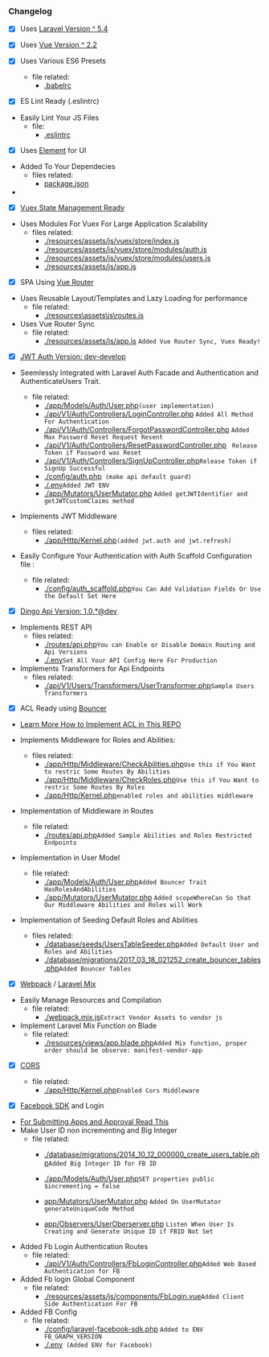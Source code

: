 ### Changelog

 - [x] Uses [Laravel Version ^ 5.4 ](https://laravel.com/docs/5.4)

 - [x] Uses [Vue Version ^ 2.2 ](https://vuejs.org/v2/guide/) 

 - [x] Uses Various ES6 Presets

    - file related: 
        - [.babelrc](./.babelrc)

 - [x] ES Lint Ready (.eslintrc)
 - Easily Lint Your JS Files
    - file: 
        - [.eslintrc](./.eslintrc)

 - [x] Uses [Element](http://element.eleme.io/#/en-US) for UI
 - Added To Your Dependecies
    - files related:
        - [package.json](./package.json)
 - 

 - [x] [Vuex State Management Ready](https://vuex.vuejs.org/en/getting-started.html)
 - Uses Modules For Vuex For Large Application Scalability
    - files related: 
        - [./resources/assets/js/vuex/store/index.js](./resources/assets/js/vuex/store/index.js)
        - [./resources/assets/js/vuex/store/modules/auth.js](./resources/assets/js/vuex/store/modules/auth.js)
        - [./resources/assets/js/vuex/store/modules/users.js](./resources/assets/js/vuex/store/modules/users.js)
        - [./resources/assets/js/app.js](./resources/assets/js/app.js)

 - [x] SPA Using [Vue Router](https://router.vuejs.org/en/)
 - Uses Reusable Layout/Templates and Lazy Loading for performance
    - file related: 
        - [./resources\assets\js\routes.js](./resources\assets\js\routes.js)
 - Uses Vue Router Sync
    - file related:
        - [./resources/assets/js/app.js](./resources/assets/js/app.js) ```Added Vue Router Sync, Vuex Ready!```

 - [x] [JWT Auth Version: dev-develop](https://github.com/tymondesigns/jwt-auth) 
 
 - Seemlessly Integrated with Laravel Auth Facade and Authentication and AuthenticateUsers Trait.
    - file related: 
        - [./app/Models/Auth/User.php](./app/Models/Auth/User.php)```(user implementation)```
        - [./api/V1/Auth/Controllers/LoginController.php](./api/V1/Auth/Controllers/LoginController.php) ```Added All Method For Authentication```
        - [./api/V1/Auth/Controllers/ForgotPasswordController.php](./api/V1/Auth/Controllers/ForgotPasswordController.php) ```Added Max Password Reset Request Resent```
        - [./api/V1/Auth/Controllers/ResetPasswordController.php](./api/V1/Auth/Controllers/ResetPasswordController.php) ``` Release Token if Password was Reset```
        - [./api/V1/Auth/Controllers/SignUpController.php](./api/V1/Auth/Controllers/SignUpController.php)```Release Token if SignUp Successful```
        - [./config/auth.php](./config/auth.php)``` (make api default guard)```
        - [./.env](./.env.docker)```Added JWT ENV ```
        - [./app/Mutators/UserMutator.php](./app/Mutators/UserMutator.php) ```Added getJWTIdentifier and getJWTCustomClaims method ```
 - Implements JWT Middleware
    - files related:
        - [./app/Http/Kernel.php](./app/Http/Kernel.php)```(added jwt.auth and jwt.refresh)```

 - Easily Configure Your Authentication with Auth Scaffold Configuration file : 
    - file related:
        - [./config/auth_scaffold.php](./config/auth_scaffold.php)```You Can Add Validation Fields Or Use the Default Set Here ```

 - [x] [Dingo Api Version: 1.0.*@dev](https://github.com/dingo/api/wiki/Installation)
 - Implements REST API
    - files related:
        - [./routes/api.php](./routes/api.php)```You can Enable or Disable Domain Routing and Api Versions ```
        - [./.env](./.env.docker)```Set All Your API Config Here For Production```
 - Implements Transformers for Api Endpoints
    - files related:
        - [./api/V1/Users/Transformers/UserTransformer.php](./api/V1/Users/Transformers/UserTransformer.php)```Sample Users Transformers ```

 - [x] ACL Ready using [Bouncer](https://github.com/JosephSilber/bouncer)

 - [Learn More How to Implement ACL in This REPO](./Docs/ACL.md)

 - Implements Middleware for Roles and Abilities: 
    - files related:
        - [./app/Http/Middleware/CheckAbilities.php](./app/Http/Middleware/CheckAbilities.php)```Use this if You Want to restric Some Routes By Abilities ```
        - [./app/Http/Middleware/CheckRoles.php](./app/Http/Middleware/CheckRoles.php)```Use this if You Want to restric Some Routes By Roles ```
        - [./app/Http/Kernel.php](./app/Http/Kernel.php)```enabled roles and abilities middleware```

 - Implementation of Middleware in Routes
    - file related:
        - [./routes/api.php](./routes/api.php)```Added Sample Abilities and Roles Restricted Endpoints ```
 - Implementation in User Model
    - file related:
        - [./app/Models/Auth/User.php](./app/Models/Auth/User.php)```Added Bouncer Trait HasRolesAndAbilities ```
        - [./app/Mutators/UserMutator.php](./app/Mutators/UserMutator.php) ```Added scopeWhereCan So that Our Middleware Abilities and Roles will Work ```
 - Implementation of Seeding Default Roles and Abilities
    - files related:
        - [./database/seeds/UsersTableSeeder.php](./database/seeds/UsersTableSeeder.php)```Added Default User and Roles and Abilities ```
        - [./database/migrations/2017_03_18_021252_create_bouncer_tables.php](./database/migrations/2017_03_18_021252_create_bouncer_tables.php)```Added Bouncer Tables ```



 - [x] [Webpack](https://webpack.github.io/) / [Laravel Mix](https://github.com/JeffreyWay/laravel-mix) 
 - Easily Manage Resources and Compilation
    - file related:
        - [./webpack.mix.js](./webpack.mix.js)```Extract Vendor Assets to vendor js ```
 - Implement Laravel Mix Function on Blade
    - file related:
        - [./resources/views/app.blade.php](./resources/views/app.blade.php)```Added Mix function, proper order should be observe: manifest-vendor-app ```

 - [x] [CORS](https://github.com/barryvdh/laravel-cors)

    - file related:
        - [./app/Http/Kernel.php](./app/Http/Kernel.php)```Enabled Cors Middleware ```
 
 - [x] [Facebook SDK](https://github.com/SammyK/LaravelFacebookSdk) and Login
 - [For Submitting Apps and Approval Read This](./Docs/FB.md)
 - Make User ID non incrementing and Big Integer
    - file related:
        - [./database/migrations/2014_10_12_000000_create_users_table.php](./database/migrations/2014_10_12_000000_create_users_table.php)```Added Big Integer ID for FB ID ```
        - [./app/Models/Auth/User.php](./app/Models/Auth/User.php)```SET properties public $incrementing = false ```
        - [app/Mutators/UserMutator.php](app/Mutators/UserMutator.php) ```Added On UserMutator generateUniqueCode Method```
        
        - [app/Observers/UserOberserver.php](app/Observers/UserOberserver.php) ```Listen When User Is Creating and Generate Unique ID if FBID Not Set```
 - Added Fb Login Authentication Routes
    - file related:
        - [./api/V1/Auth/Controllers/FbLoginController.php](./api/V1/Auth/Controllers/FbLoginController.php)```Added Web Based Authentication for FB```
 - Added Fb login Global Component
    - file related:
        - [./resources/assets/js/components/FbLogin.vue](./resources/assets/js/components/FbLogin.vue)```Added Client Side Authentication For FB```
 - Added FB Config
    - file related:
        - [./config/laravel-facebook-sdk.php](./config/laravel-facebook-sdk.php) ```Added to ENV FB_GRAPH_VERSION ```
        - [./.env](./.env.docker)``` (Added ENV for Facebook)```